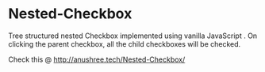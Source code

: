 # Nested-Checkbox
Tree structured nested Checkbox implemented using vanilla JavaScript .
On clicking the parent checkbox, all the child checkboxes will be checked.

Check this @ http://anushree.tech/Nested-Checkbox/
